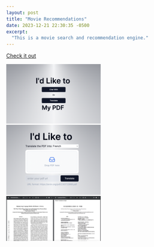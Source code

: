 ```yaml
---
layout: post
title: "Movie Recommendations"
date: 2023-12-21 22:30:35 -0500
excerpt:
  "This is a movie search and recommendation engine."
---
```


<!-- src = "/assets/projects/chatpdf-1.png" -->

<a href="https://movie-recommender-awesome.netlify.app">Check it out</a>

<img src="/assets/projects/chatpdf-1.png" width="50%" />
<img src="/assets/projects/chatpdf-2.png" width="50%" />
<img src="/assets/projects/chatpdf-3.png" width="50%" />

